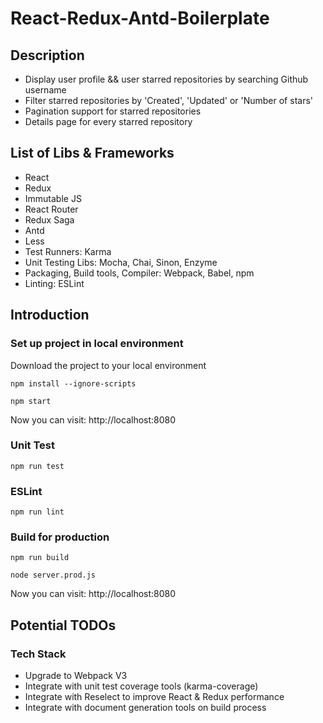 # React-Redux-Antd-Boilerplate

## Description
* Display user profile && user starred repositories by searching Github username
* Filter starred repositories by 'Created', 'Updated' or 'Number of stars'
* Pagination support for starred repositories
* Details page for every starred repository

## List of Libs & Frameworks

* React
* Redux
* Immutable JS
* React Router
* Redux Saga
* Antd
* Less
* Test Runners: Karma
* Unit Testing Libs: Mocha, Chai, Sinon, Enzyme
* Packaging, Build tools, Compiler: Webpack, Babel, npm
* Linting: ESLint


## Introduction

### Set up project in local environment

Download the project to your local environment

```shell
npm install --ignore-scripts
```

```shell
npm start
```
Now you can visit: http://localhost:8080

### Unit Test

```shell
npm run test
```

### ESLint

```shell
npm run lint
```

### Build for production

```shell
npm run build
```

```shell
node server.prod.js
```
Now you can visit: http://localhost:8080


## Potential TODOs

### Tech Stack

* Upgrade to Webpack V3
* Integrate with unit test coverage tools (karma-coverage)
* Integrate with Reselect to improve React & Redux performance
* Integrate with document generation tools on build process
